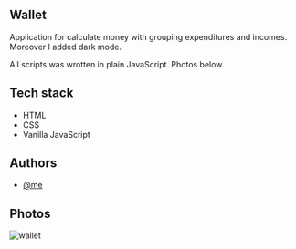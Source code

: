 ## Wallet

Application for calculate money with grouping expenditures and incomes.
Moreover I added dark mode.

All scripts was wrotten in plain JavaScript. Photos below.











## Tech stack

 - HTML
 - CSS
 - Vanilla JavaScript

## Authors

- [@me](https://www.github.com/michalmlk)


## Photos
![wallet](https://user-images.githubusercontent.com/60189836/156886524-a502db5e-b9b8-44d1-baf3-692dfd77d6b2.jpg)